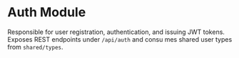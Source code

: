 # Auth Module

Responsible for user registration, authentication, and issuing JWT tokens. Exposes REST endpoints under `/api/auth` and consu
mes shared user types from `shared/types`.
